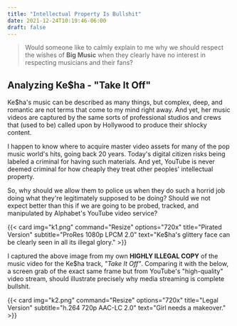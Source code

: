 ```yaml
---
title: "Intellectual Property Is Bullshit"
date: 2021-12-24T10:19:46-06:00
draft: false
---
```


> Would someone like to calmly explain to me why we should respect the wishes of
> **Big Music** when they clearly have no interest in respecting musicians and
> their fans?

## Analyzing Ke$ha - "Take It Off"
Ke$ha's music can be described as many things, but complex, deep, and romantic
are not terms that come to my mind right away. And yet, her music videos are
captured by the same sorts of professional studios and crews that (used to be)
called upon by Hollywood to produce their shlocky content.

I happen to know where to acquire master video assets for many of the pop music
world's hits, going back 20 years. Today's digital citizen risks being labeled a
criminal for having such materials. And yet, YouTube is never deemed criminal
for how cheaply they treat other peoples' intellectual property.

So, why should we allow them to police us when they do such a horrid job doing
what they're legitimately supposed to be doing? Should we not expect better than
this if we are going to be probed, tracked, and manipulated by Alphabet's
YouTube video service?

{{< card
img="k1.png"
command="Resize"
options="720x"
title="Pirated Version"
subtitle="ProRes 1080p LPCM 2.0"
text="Ke$ha's glittery face can be clearly seen in all its illegal glory." >}}

I captured the above image from my own **HIGHLY ILLEGAL COPY** of the music
video for the Ke$ha track, *"Take It Off"*. Comparing it with the below, a
screen grab of the exact same frame but from YouTube's "high-quality" video
stream, should illustrate precisely why media streaming is complete bullshit.

{{< card
img="k2.png"
command="Resize"
options="720x"
title="Legal Version"
subtitle="h.264 720p AAC-LC 2.0"
text="Girl needs a makeover." >}}
